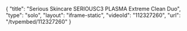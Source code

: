 {
    "title": "Serious Skincare SERIOUSC3 PLASMA Extreme Clean Duo",
    "type": "solo",
    "layout": "iframe-static",
    "videoId": "112327260",
    "url": "\/tvpembed\/112327260"
}